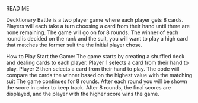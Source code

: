 READ ME

Decktionary Battle is a two player game where each player gets 8 cards. Players will each take a turn choosing a card from their hand until there are none remaining. The game will go on for 8 rounds. The winner of each round is decided on the rank and the suit, you will want to play a high card that matches the former suit the the initial player chose. 

How to Play
Start the Game: The game starts by creating a shuffled deck and dealing cards to each player.
Player 1 selects a card from their hand to play.
Player 2 then selects a card from their hand to play.
The code will compare the cards the winner based on the highest value with the matching suit
The game continues for 8 rounds. After each round you will be shown the score in order to keep track.
After 8 rounds, the final scores are displayed, and the player with the higher score wins the game.